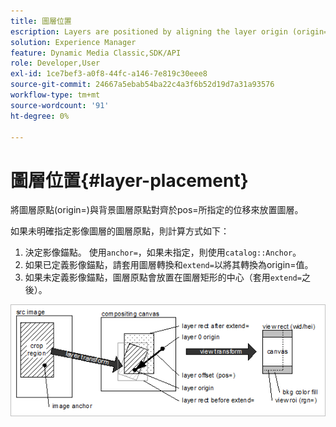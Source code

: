 ```yaml
---
title: 圖層位置
escription: Layers are positioned by aligning the layer origin (origin=) with the background layer origin at an offset specified by pos=.
solution: Experience Manager
feature: Dynamic Media Classic,SDK/API
role: Developer,User
exl-id: 1ce7bef3-a0f8-44fc-a146-7e819c30eee8
source-git-commit: 24667a5ebab54ba22c4a3f6b52d19d7a31a93576
workflow-type: tm+mt
source-wordcount: '91'
ht-degree: 0%

---
```


# 圖層位置{#layer-placement}

將圖層原點(origin=)與背景圖層原點對齊於pos=所指定的位移來放置圖層。

如果未明確指定影像圖層的圖層原點，則計算方式如下：

1. 決定影像錨點。 使用`anchor=`，如果未指定，則使用`catalog::Anchor`。
1. 如果已定義影像錨點，請套用圖層轉換和`extend=`以將其轉換為origin=值。
1. 如果未定義影像錨點，圖層原點會放置在圖層矩形的中心（套用`extend=`之後）。

![圖層位置影像](assets/layerplacement.png)
